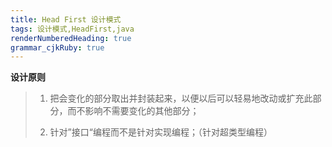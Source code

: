 ```yaml
---
title: Head First 设计模式
tags: 设计模式,HeadFirst,java
renderNumberedHeading: true
grammar_cjkRuby: true
---
```



**设计原则**
 > 1. 把会变化的部分取出并封装起来，以便以后可以轻易地改动或扩充此部分，而不影响不需要变化的其他部分；
 > 
 > 2. 针对”接口“编程而不是针对实现编程；（针对超类型编程）
 > 

